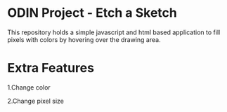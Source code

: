 # ODIN Project - Etch a Sketch
This repository holds a simple javascript and html based application to fill pixels with colors  by hovering over the drawing area. 

# Extra Features
1.Change color 

2.Change pixel size

